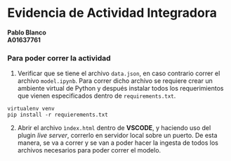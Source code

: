 # Evidencia de Actividad Integradora
**Pablo Blanco**  
**A01637761**

### Para poder correr la actividad

1. Verificar que se tiene el archivo ```data.json```, en caso contrario correr el archivo ```model.ipynb```. Para correr dicho archivo se requiere crear un ambiente virtual de Python y después instalar todos los requerimientos que vienen especificados dentro de ```requirements.txt```.

```
virtualenv venv
pip install -r requierements.txt
```

2. Abrir el archivo ```ìndex.html``` dentro de **VSCODE**, y haciendo uso del plugin *live server*, correrlo en servidor local sobre un puerto. De esta manera, se va a correr y se van a poder hacer la ingesta de todos los archivos necesarios para poder correr el modelo.

